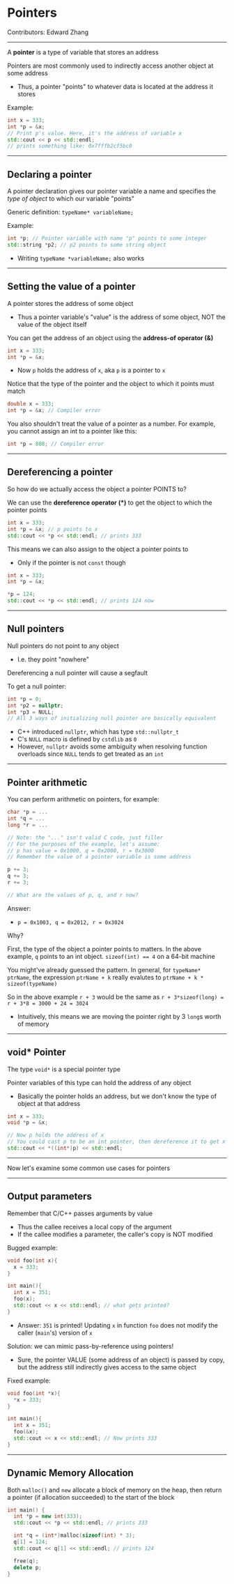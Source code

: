 # Pointers

Contributors: Edward Zhang

---
A **pointer** is a type of variable that stores an address

Pointers are most commonly used to indirectly access another object at some address
- Thus, a pointer "points" to whatever data is located at the address it stores

Example:
```C++
int x = 333;
int *p = &x;
// Print p's value. Here, it's the address of variable x
std::cout << p << std::endl;
// prints something like: 0x7fffb2cf5bc0
```

---
## Declaring a pointer

A pointer declaration gives our pointer variable a name and specifies the *type of object* to which our variable "points"

Generic definition: `typeName* variableName;`

Example:
```C++
int *p; // Pointer variable with name "p" points to some integer
std::string *p2; // p2 points to some string object

```
- Writing `typeName *variableName;` also works

---
## Setting the value of a pointer

A pointer stores the address of some object
- Thus a pointer variable's "value" is the address of some object, NOT the value of the object itself

You can get the address of an object using the **address-of operator (&)**

```C++
int x = 333;
int *p = &x;
```
- Now `p` holds the address of `x`, aka `p` is a pointer to `x`


Notice that the type of the pointer and the object to which it points must match

```C++
double x = 333;
int *p = &x; // Compiler error
```

You also shouldn't treat the value of a pointer as a number. For example, you cannot assign an int to a pointer like this:

```C++
int *p = 808; // Compiler error
```

---
## Dereferencing a pointer

So how do we actually access the object a pointer POINTS to?

We can use the **dereference operator (*)** to get the object to which the pointer points

```C++
int x = 333;
int *p = &x; // p points to x
std::cout << *p << std::endl; // prints 333

```

This means we can also assign to the object a pointer points to
- Only if the pointer is not `const` though

```C++
int x = 333;
int *p = &x;

*p = 124;
std::cout << *p << std::endl; // prints 124 now
```

---
## Null pointers

Null pointers do not point to any object
- I.e. they point "nowhere"

Dereferencing a null pointer will cause a segfault

To get a null pointer:
```C++
int *p = 0;
int *p2 = nullptr;
int *p3 = NULL;
// All 3 ways of initializing null pointer are basically equivalent

```
- C++ introduced `nullptr`, which has type `std::nullptr_t`
- C's `NULL` macro is defined by `cstdlib` as `0`
- However, `nullptr` avoids some ambiguity when resolving function overloads since `NULL` tends to get treated as an `int`

---
## Pointer arithmetic

You can perform arithmetic on pointers, for example:
```C++
char *p = ...
int *q = ...
long *r = ...

// Note: the "..." isn't valid C code, just filler
// For the purposes of the example, let's assume:
// p has value = 0x1000, q = 0x2000, r = 0x3000
// Remember the value of a pointer variable is some address

p += 3;
q += 3;
r += 3;

// What are the values of p, q, and r now?

```

Answer:
- `p = 0x1003, q = 0x2012, r = 0x3024`


Why?

First, the type of the object a pointer points to matters. In the above example, `q` points to an int object. `sizeof(int) == 4` on a 64-bit machine

You might've already guessed the pattern. In general, for `typeName* ptrName`, the expression `ptrName + k` really evalutes to `ptrName + k * sizeof(typeName)`

So in the above example `r + 3` would be the same as `r + 3*sizeof(long) = r + 3*8 = 3000 + 24 = 3024`
- Intuitively, this means we are moving the pointer right by 3 `long`s worth of memory


---
## void* Pointer

The type `void*` is a special pointer type

Pointer variables of this type can hold the address of any object
- Basically the pointer holds an address, but we don't know the type of object at that address

```C++
int x = 333;
void *p = &x;

// Now p holds the address of x
// You could cast p to be an int pointer, then dereference it to get x's value
std::cout << *((int*)p) << std::endl;

```


---
Now let's examine some common use cases for pointers

---
## Output parameters

Remember that C/C++ passes arguments by value
- Thus the callee receives a local copy of the argument
- If the callee modifies a parameter, the caller's copy is NOT modified

Bugged example:
```C++
void foo(int x){
  x = 333;
}

int main(){
  int x = 351;
  foo(x);
  std::cout << x << std::endl; // what gets printed?
}

```
- Answer: `351` is printed! Updating `x` in function `foo` does not modify the caller (`main`'s) version of `x`

Solution: we can mimic pass-by-reference using pointers!
- Sure, the pointer VALUE (some address of an object) is passed by copy, but the address still indirectly gives access to the same object

Fixed example:
```C++
void foo(int *x){
  *x = 333;
}

int main(){
  int x = 351;
  foo(&x);
  std::cout << x << std::endl; // Now prints 333
}
```

---
## Dynamic Memory Allocation

Both `malloc()` and `new` allocate a block of memory on the heap, then return a pointer (if allocation succeeded) to the start of the block

```C++
int main() {
  int *p = new int(333);
  std::cout << *p << std::endl; // prints 333

  int *q = (int*)malloc(sizeof(int) * 3);
  q[1] = 124;
  std::cout << q[1] << std::endl; // prints 124

  free(q);
  delete p;
}
```